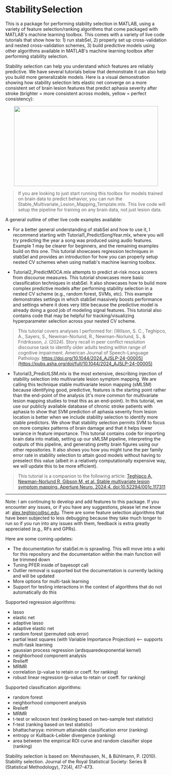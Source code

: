 # StabilitySelection
This is a package for performing stability selection in MATLAB, using a variety of feature selection/ranking algorithms that come packaged with MATLAB's machine learning toolbox. This comes with a variety of live code tutorials that show how to: 1) run stabSel, 2) properly set up cross-validation and nested cross-validation schemes, 3) build predictive models using other algorithms available in MATLAB's machine learning toolbox after performing stability selection.

Stability selection can help you understand which features are reliably predictive. We have several tutorials below that demonstrate it can also help you build more generalizable models. Here is a visual demonstration showing how stability selection lets elastic net converge on a more consistent set of brain lesion features that predict aphasia severity after stroke (brighter = more consistent across models, yellow = perfect consistency):
<p align="center">
  <kbd><img width="450" height="250" src="https://i.imgur.com/zRTwqEm.gif"/></kbd>
</p>

> If you are looking to just start running this toolbox for models trained on brain data to predict behavior, you can run the Stable_Multivariate_Lesion_Mapping_Template.mlx. This live code will setup the pipeline for training on any brain data, not just lesion data.

A general outline of other live code examples available:
* For a better general understanding of stabSel and how to use it, I recommend starting with Tutorial1_PredictSongYear.mlx, where you will try predicting the year a song was produced using audio features. Example 1 may be clearer for beginners, and the remaining examples build on this one. This tutorial showcases regression techniques in stabSel and provides an introduction for how you can properly setup nested CV schemes when using matlab's machine learning toolbox. 

* Tutorial2_PredictMOCA.mlx attempts to predict at-risk moca scorers from discourse measures. This tutorial showcases more basic classification techniques in stabSel. It also showcases how to build more complex predictive models after performing stability selection in a nested CV scheme (e.g., random forest, SVMs, etc). This example demonstrates settings in which stabSel massively boosts performance and settings where it does very little because the predictive model is already doing a good job of modeling signal features. This tutorial also contains code that may be helpful for tracking/visualizing hyperparameter selection across your nested CV scheme. 

> This tutorial covers analyses I performed for: [Wilson, S. C., Teghipco, A., Sayers, S., Newman-Norlund, R., Newman-Norlund, S., & Fridriksson, J. (2024). Story recall in peer conflict resolution discourse task to identify older adults testing within range of cognitive impairment. American Journal of Speech-Language Pathology. https://doi.org/10.1044/2024_AJSLP-24-00005](https://pubs.asha.org/doi/full/10.1044/2024_AJSLP-24-00005)

* Tutorial3_PredictLSM.mlx is the most extensive, describing injection of stability selection into multivariate lesion symptom mapping. We are calling this technique stable multivariate lesion mapping (sMLSM) because identifying good, predictive, features is the starting point rather than the end-point of the analysis (it's more common for multivariate lesion mapping studies to treat this as an end-point). In this tutorial, we use our publicly available database of chronic stroke patients with aphasia to show that SVM prediction of aphasia severity from lesion location is better when we include stability selection to identify more stable predictors. We show that stability selection permits SVM to focus on more complex patterns of brain damage and that it helps lower variance in feature importance. This tutorial contains code for importing brain data into matlab, setting up our sMLSM pipeline, interpreting the outputs of this pipeline, and generating pretty brain figures using our other repositories. It also shows you how you might tune the per family error rate in stability selection to attain good models without having to preselect this value (albeit in a relatively computationally expensive way, we will update this to be more efficient). 

> This tutorial is a companion to the following article: [Teghipco A, Newman-Norlund R, Gibson M, et al. Stable multivariate lesion symptom mapping. Aperture Neuro. 2024;4. doi:10.52294/001c.117311](https://apertureneuro.org/article/117311-stable-multivariate-lesion-symptom-mapping)

---

Note: I am continuing to develop and add features to this package. If you encounter any issues, or if you have any suggestions, please let me know at: alex.teghipco@sc.edu. There are some feature selection algorithms that have been subjected to less debugging because they take much longer to run so if you run into any issues with them, feedback is extra greatly appreciated (e.g., RFs and GPRs).

Here are some coming updates: 
- The documentation for stabSel.m is sprawling. This will move into a wiki for this repository and the documentation within the main function will be trimmed down 
- Tuning PFER inside of bayesopt call
- Outlier removal is supported but the documentation is currently lacking and will be updated
- More options for multi-task learning
- Support for testing interactions in the context of algorithms that do not automatically do this

Supported regression algorithms: 
- lasso
- elastic net
- adaptive lasso
- adaptive elastic net
- random forest (permuted oob error)
- partial least squares (with Variable Importance Projection) <-- supports multi-task learning
- gaussian process regression (ardsquaredexponential kernel)
- neighborhood component analysis
- Rrelieff
- MRMR
- correlation (p-value to retain or coeff. for ranking)
- robust linear regression (p-value to retain or coeff. for ranking)

Supported classification algorithms:
- random forest
- neighborhood component analysis
- Rrelieff
- MRMR
- t-test or wilcoxon test (ranking based on two-sample test statistic)
- f-test (ranking based on test statistic)
- bhattacharyya: minimum attainable classification error  (ranking)
- entropy or Kullback-Leibler divergence (ranking)
- area between the empirical ROI curve and random classifier slope (ranking)

Stability selection is based on: 
Meinshausen, N., & Bühlmann, P. (2010). Stability selection. Journal of the Royal Statistical Society: Series B (Statistical Methodology), 72(4), 417-473.
